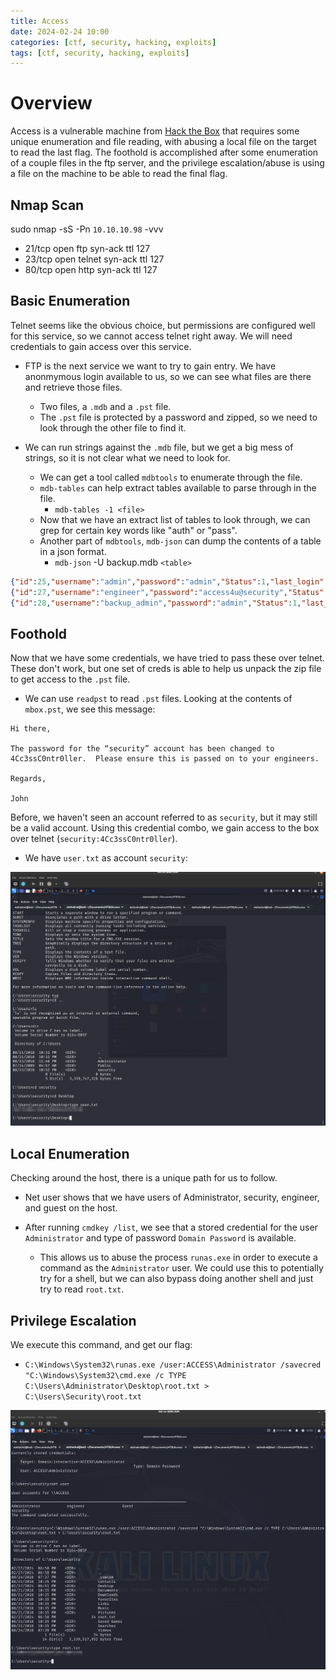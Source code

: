 ```yaml
---
title: Access
date: 2024-02-24 10:00
categories: [ctf, security, hacking, exploits]
tags: [ctf, security, hacking, exploits]
---
```


# Overview
Access is a vulnerable machine from [Hack the Box](https://www.hackthebox.com) that requires some unique enumeration and file reading, with abusing a local file on the target to read the last flag. The foothold is accomplished after some enumeration of a couple files in the ftp server, and the privilege escalation/abuse is using a file on the machine to be able to read the final flag. 

## Nmap Scan
sudo nmap -sS -Pn `10.10.10.98` -vvv

* 21/tcp open  ftp     syn-ack ttl 127
* 23/tcp open  telnet  syn-ack ttl 127
* 80/tcp open  http    syn-ack ttl 127

## Basic Enumeration
Telnet seems like the obvious choice, but permissions are configured well for this service, so we cannot access telnet right away. We will need credentials to gain access over this service. 

* FTP is the next service we want to try to gain entry. We have anonmymous login available to us, so we can see what files are there and retrieve those files. 
    * Two files, a `.mdb` and a `.pst` file. 
    * The `.pst` file is protected by a password and zipped, so we need to look through the other file to find it. 

* We can run strings against the `.mdb` file, but we get a big mess of strings, so it is not clear what we need to look for. 
    * We can get a tool called `mdbtools` to enumerate through the file. 
    * `mdb-tables` can help extract tables available to parse through in the file.
        * `mdb-tables -1 <file>`
    * Now that we have an extract list of tables to look through, we can grep for certain key words like "auth" or "pass". 
    * Another part of `mdbtools`, `mdb-json` can dump the contents of a table in a json format.
        * `mdb-json` -U backup.mdb `<table>`
```json
{"id":25,"username":"admin","password":"admin","Status":1,"last_login":"08/23/18 21:11:47","RoleID":26}
{"id":27,"username":"engineer","password":"access4u@security","Status":1,"last_login":"08/23/18 21:13:36","RoleID":26}
{"id":28,"username":"backup_admin","password":"admin","Status":1,"last_login":"08/23/18 21:14:02","RoleID":26}
```

## Foothold
Now that we have some credentials, we have tried to pass these over telnet. These don't work, but one set of creds is able to help us unpack the zip file to get access to the `.pst` file. 

* We can use `readpst` to read `.pst` files. Looking at the contents of `mbox.pst`, we see this message: 
```
Hi there,

The password for the “security” account has been changed to 4Cc3ssC0ntr0ller.  Please ensure this is passed on to your engineers.

Regards,

John
```

Before, we haven't seen an account referred to as `security`, but it may still be a valid account. Using this credential combo, we gain access to the box over telnet (`security:4Cc3ssC0ntr0ller`).

* We have `user.txt` as account `security`:

![User](https://github.com/Dathalind/dathalind.github.io/blob/main/assets/img/access/Access_User.png?raw=true)

## Local Enumeration
Checking around the host, there is a unique path for us to follow. 

* Net user shows that we have users of Administrator, security, engineer, and guest on the host. 

* After running `cmdkey /list`, we see that a stored credential for the user `Administrator` and type of password `Domain Password` is available. 
    * This allows us to abuse the process `runas.exe` in order to execute a command as the `Administrator` user. We could use this to potentially try for a shell, but we can also bypass doing another shell and just try to read `root.txt`.

## Privilege Escalation
We execute this command, and get our flag: 

* `C:\Windows\System32\runas.exe /user:ACCESS\Administrator /savecred "C:\Windows\System32\cmd.exe /c TYPE C:\Users\Administrator\Desktop\root.txt > C:\Users\Security\root.txt`

![Root](https://github.com/Dathalind/dathalind.github.io/blob/main/assets/img/access/Access_Root.png?raw=true)
